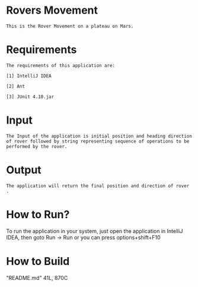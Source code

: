 Rovers Movement
===================================

    This is the Rover Movement on a plateau on Mars.

Requirements
=============

    The requirements of this application are:

    [1] IntelliJ IDEA

    [2] Ant

    [3] JUnit 4.10.jar

Input
=============

    The Input of the application is initial position and heading direction of rover followed by string representing sequence of operations to be performed by the rover.

Output
========

    The application will return the final position and direction of rover .

How to Run?
============

To run the application in your system, just open the application in IntelliJ IDEA,
then goto Run -> Run or you can press options+shift+F10

How to Build
=============

"README.md" 41L, 870C
